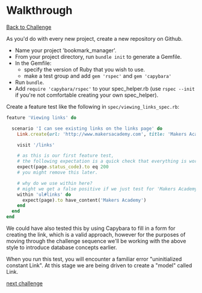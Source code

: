 # Walkthrough

[Back to Challenge](../08_viewing_links.md)

As you'd do with every new project, create a new repository on Github.  

* Name your project 'bookmark_manager'.
* From your project directory, run `bundle init` to generate a Gemfile.
* In the Gemfile:
  - specify the version of Ruby that you wish to use.
  - make a test group and add `gem 'rspec'` and `gem 'capybara'`
* Run `bundle`.
* Add `require 'capybara/rspec'` to your spec_helper.rb (use `rspec --init` if you're not comfortable creating your own spec_helper).

Create a feature test like the following in `spec/viewing_links_spec.rb`:

```ruby
feature 'Viewing links' do

  scenario 'I can see existing links on the links page' do
    Link.create(url: 'http://www.makersacademy.com', title: 'Makers Academy')

    visit '/links'

    # as this is our first feature test,
    # the following expectation is a quick check that everything is working.
    expect(page.status_code).to eq 200
    # you might remove this later.

    # why do we use within here?
    # might we get a false positive if we just test for 'Makers Academy'?
    within 'ul#links' do
      expect(page).to have_content('Makers Academy')
    end
  end
end
```

We could have also tested this by using Capybara to fill in a form for creating the link,
which is a valid approach, however for the purposes of moving through the challenge sequence
we'll be working with the above style to introduce database concepts earlier.

When you run this test, you will encounter a familiar error "uninitialized constant Link". At this stage we are being driven to create a "model" called Link.

[next challenge](../09_creating_a_link_model.md)
